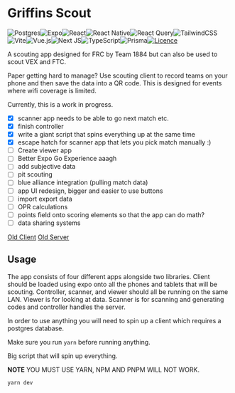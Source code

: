 # Griffins Scout

![Postgres](https://img.shields.io/badge/postgres-%23316192.svg?style=for-the-badge&logo=postgresql&logoColor=white)![Expo](https://img.shields.io/badge/expo-1C1E24?style=for-the-badge&logo=expo&logoColor=#D04A37)![React](https://img.shields.io/badge/react-%2320232a.svg?style=for-the-badge&logo=react&logoColor=%2361DAFB)![React Native](https://img.shields.io/badge/react_native-%2320232a.svg?style=for-the-badge&logo=react&logoColor=%2361DAFB)![React Query](https://img.shields.io/badge/-React%20Query-FF4154?style=for-the-badge&logo=react%20query&logoColor=white)![TailwindCSS](https://img.shields.io/badge/tailwindcss-%2338B2AC.svg?style=for-the-badge&logo=tailwind-css&logoColor=white)![Vite](https://img.shields.io/badge/vite-%23646CFF.svg?style=for-the-badge&logo=vite&logoColor=white)![Vue.js](https://img.shields.io/badge/vuejs-%2335495e.svg?style=for-the-badge&logo=vuedotjs&logoColor=%234FC08D)![Next JS](https://img.shields.io/badge/Next-black?style=for-the-badge&logo=next.js&logoColor=white)![TypeScript](https://img.shields.io/badge/typescript-%23007ACC.svg?style=for-the-badge&logo=typescript&logoColor=white)![Prisma](https://img.shields.io/badge/Prisma-3982CE?style=for-the-badge&logo=Prisma&logoColor=white)[![Licence](https://img.shields.io/github/license/Ileriayo/markdown-badges?style=for-the-badge)](./LICENSE)

A scouting app designed for FRC by Team 1884 but can also be used to scout VEX and FTC.

Paper getting hard to manage? Use scouting client to record teams on your phone and then save the data into a QR code. This is designed for events where wifi coverage is limited.

Currently, this is a work in progress.

- [x] scanner app needs to be able to go next match etc.
- [x] finish controller
- [x] write a giant script that spins everything up at the same time
- [x] escape hatch for scanner app that lets you pick match manually :)
- [ ] Create viewer app
- [ ] Better Expo Go Experience aaagh
- [ ] add subjective data
- [ ] pit scouting
- [ ] blue alliance integration (pulling match data)
- [ ] app UI redesign, bigger and easier to use buttons
- [ ] import export data
- [ ] OPR calculations
- [ ] points field onto scoring elements so that the app can do math?
- [ ] data sharing systems

[Old Client](https://github.com/omagarwal25/scouting-client)
[Old Server](httpsL//github.com/omagarwal25/scouting-server)

## Usage

The app consists of four different apps alongside two libraries. Client should be loaded using expo onto all the phones and tablets that will be scouting. Controller, scanner, and viewer should all be running on the same LAN. Viewer is for looking at data. Scanner is for scanning and generating codes and controller handles the server.

In order to use anything you will need to spin up a client which requires a postgres database.

Make sure you run `yarn` before running anything.

Big script that will spin up everything.

**NOTE** YOU MUST USE YARN, NPM AND PNPM WILL NOT WORK.

```bash
yarn dev
```
